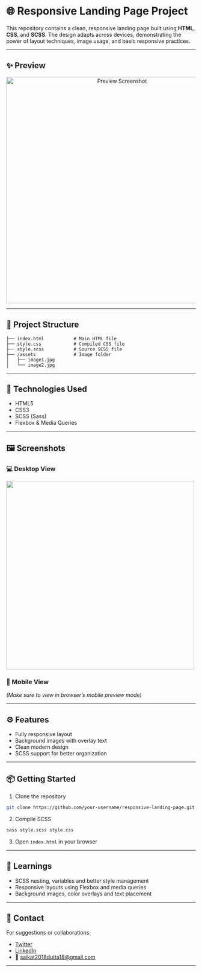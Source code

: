 # 🌐 Responsive Landing Page Project

This repository contains a clean, responsive landing page built using **HTML**, **CSS**, and **SCSS**. The design adapts across devices, demonstrating the power of layout techniques, image usage, and basic responsive practices.

---

## ✨ Preview

<p align="center">
  <img src="./daniel-j-schwarz-bXRxaGX9MsY-unsplash.jpg" width="600" alt="Preview Screenshot">
</p>

---

## 📁 Project Structure

```
├── index.html           # Main HTML file
├── style.css            # Compiled CSS file
├── style.scss           # Source SCSS file
├── /assets              # Image folder
│   ├── image1.jpg
│   └── image2.jpg
```

---

## 🧰 Technologies Used

- HTML5
- CSS3
- SCSS (Sass)
- Flexbox & Media Queries

---

## 🖼️ Screenshots

### 💻 Desktop View
<img src="./joshua-herrera-ZUMl0iPNefY-unsplash.jpg" width="500" />

### 📱 Mobile View
*(Make sure to view in browser’s mobile preview mode)*

---

## ⚙️ Features

- Fully responsive layout
- Background images with overlay text
- Clean modern design
- SCSS support for better organization

---

## 📦 Getting Started

1. Clone the repository
```bash
git clone https://github.com/your-username/responsive-landing-page.git
```

2. Compile SCSS
```bash
sass style.scss style.css
```

3. Open `index.html` in your browser

---

## 🧠 Learnings

- SCSS nesting, variables and better style management
- Responsive layouts using Flexbox and media queries
- Background images, color overlays and text placement

---

## 📩 Contact

For suggestions or collaborations:
- [Twitter](https://twitter.com/yourhandle)
- [LinkedIn](https://linkedin.com/in/yourprofile)
- 📧 saikat2018dutta18@gmail.com

---

